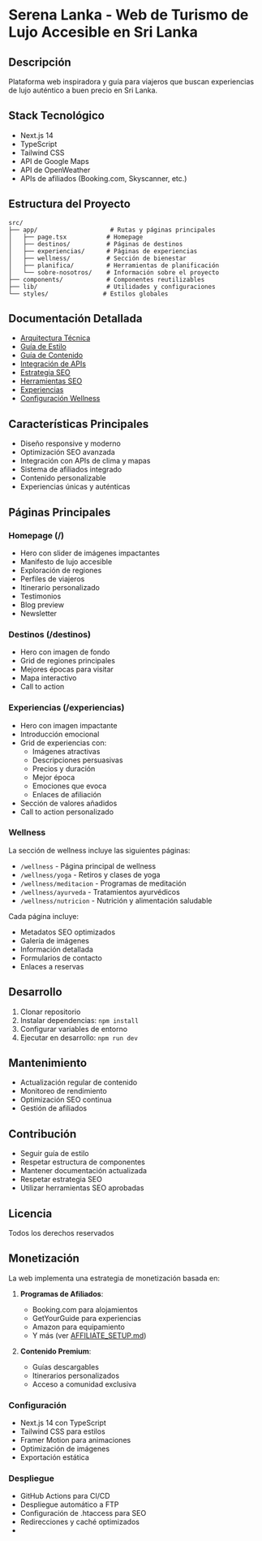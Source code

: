 # Serena Lanka - Web de Turismo de Lujo Accesible en Sri Lanka

## Descripción
Plataforma web inspiradora y guía para viajeros que buscan experiencias de lujo auténtico a buen precio en Sri Lanka.

## Stack Tecnológico
- Next.js 14
- TypeScript
- Tailwind CSS
- API de Google Maps
- API de OpenWeather
- APIs de afiliados (Booking.com, Skyscanner, etc.)

## Estructura del Proyecto
```
src/
├── app/                    # Rutas y páginas principales
│   ├── page.tsx           # Homepage
│   ├── destinos/          # Páginas de destinos
│   ├── experiencias/      # Páginas de experiencias
│   ├── wellness/          # Sección de bienestar
│   ├── planifica/         # Herramientas de planificación
│   └── sobre-nosotros/    # Información sobre el proyecto
├── components/            # Componentes reutilizables
├── lib/                   # Utilidades y configuraciones
└── styles/               # Estilos globales
```

## Documentación Detallada
- [Arquitectura Técnica](docs/ARCHITECTURE.md)
- [Guía de Estilo](docs/STYLE_GUIDE.md)
- [Guía de Contenido](docs/CONTENT_GUIDE.md)
- [Integración de APIs](docs/API_INTEGRATION.md)
- [Estrategia SEO](docs/SEO_STRATEGY.md)
- [Herramientas SEO](docs/SEO_TOOLS.md)
- [Experiencias](docs/EXPERIENCIAS.md)
- [Configuración Wellness](docs/WELLNESS_SETUP.md)

## Características Principales
- Diseño responsive y moderno
- Optimización SEO avanzada
- Integración con APIs de clima y mapas
- Sistema de afiliados integrado
- Contenido personalizable
- Experiencias únicas y auténticas

## Páginas Principales

### Homepage (/)
- Hero con slider de imágenes impactantes
- Manifesto de lujo accesible
- Exploración de regiones
- Perfiles de viajeros
- Itinerario personalizado
- Testimonios
- Blog preview
- Newsletter

### Destinos (/destinos)
- Hero con imagen de fondo
- Grid de regiones principales
- Mejores épocas para visitar
- Mapa interactivo
- Call to action

### Experiencias (/experiencias)
- Hero con imagen impactante
- Introducción emocional
- Grid de experiencias con:
  - Imágenes atractivas
  - Descripciones persuasivas
  - Precios y duración
  - Mejor época
  - Emociones que evoca
  - Enlaces de afiliación
- Sección de valores añadidos
- Call to action personalizado

### Wellness
La sección de wellness incluye las siguientes páginas:
- `/wellness` - Página principal de wellness
- `/wellness/yoga` - Retiros y clases de yoga
- `/wellness/meditacion` - Programas de meditación
- `/wellness/ayurveda` - Tratamientos ayurvédicos
- `/wellness/nutricion` - Nutrición y alimentación saludable

Cada página incluye:
- Metadatos SEO optimizados
- Galería de imágenes
- Información detallada
- Formularios de contacto
- Enlaces a reservas

## Desarrollo
1. Clonar repositorio
2. Instalar dependencias: `npm install`
3. Configurar variables de entorno
4. Ejecutar en desarrollo: `npm run dev`

## Mantenimiento
- Actualización regular de contenido
- Monitoreo de rendimiento
- Optimización SEO continua
- Gestión de afiliados

## Contribución
- Seguir guía de estilo
- Respetar estructura de componentes
- Mantener documentación actualizada
- Respetar estrategia SEO
- Utilizar herramientas SEO aprobadas

## Licencia
Todos los derechos reservados 

## Monetización

La web implementa una estrategia de monetización basada en:

1. **Programas de Afiliados**:
   - Booking.com para alojamientos
   - GetYourGuide para experiencias
   - Amazon para equipamiento
   - Y más (ver [AFFILIATE_SETUP.md](docs/AFFILIATE_SETUP.md))

2. **Contenido Premium**:
   - Guías descargables
   - Itinerarios personalizados
   - Acceso a comunidad exclusiva 

### Configuración
- Next.js 14 con TypeScript
- Tailwind CSS para estilos
- Framer Motion para animaciones
- Optimización de imágenes
- Exportación estática

### Despliegue
- GitHub Actions para CI/CD
- Despliegue automático a FTP
- Configuración de .htaccess para SEO
- Redirecciones y caché optimizados
- 
